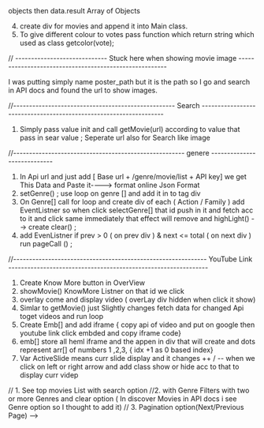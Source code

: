 <!-- 1. TMDB ( The Movie Database ) API ( Application program interface ) data store someWhere else we can get/Post that Data and use it

2. To Get Movies use get movies( url ) ;  fetch Api return.json() to convert  it into a JavaScript data structure form so that it can be in a readable form beacuse we receive in a String Format.

3. To Show Movies use  showMovies( url ) ;  pass data Api --> objects then data.result Array of Objects
4. create div for movies and append it into Main class.
5. To give different colour to votes pass function which return string which used as class getcolor(vote);



// ----------------------------- Stuck here when showing movie image -------------------------------------------------------

I was putting simply name poster_path but it is the path so I go and search in API docs and found the url to show images.


//--------------------------------------------------- Search ------------------------------------------------------------------
1. Simply pass value init and call getMovie(url) according to value that pass in sear value ; Seperate url also for Search like image


//------------------------------------------------------ genere ----------------------------
1.  In Api url  and just add [ Base url + /genre/movie/list + API key] we get This Data and Paste it----> format online  Json Format
2. setGenre() ;  use loop on genre [] and add it in to tag div
3. On Genre[] call for loop and create div of each ( Action / Family ) add EventListner so when click selectGenre[] that id push in it and fetch acc to it  and click same immediately that effect will remove and highLight() --> create clear() ; 
4. add EvenListner if prev > 0 ( on prev div ) & next <= total ( on next div ) run pageCall () ;


//------------------------------------------------------------- YouTube Link ---------------------------------------------------------------
1. Create Know More button in OverView
2. showMovie() KnowMore Listner on that id we click
3. overlay come and display video ( overLay div hidden when click it show)
4. Simlar to getMovie() just Slightly changes fetch data for changed Api toget videos and run loop
5. Create Emb[] and add iframe { copy api of video and put on google then youtube link click embded and copy iframe code}
6. emb[] store all heml iframe and the appen in div that will create and dots represent arr[] of numbers 1 ,2,3, { idx +1 as 0 based index}
7. Var ActiveSlide means curr slide display and it changes ++ / -- when we click on left or right arrow and add class show or hide acc to that to display curr videp


// 1. See top movies List with search option 
//2. with Genre Filters with two or more Genres and clear option ( In discover Movies in API docs i see Genre option so I thought to add it)
// 3. Pagination option(Next/Previous Page) -->
